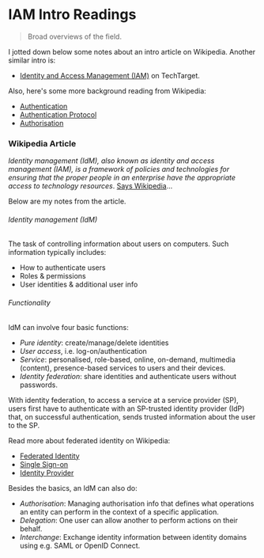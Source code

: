 IAM Intro Readings
==================
> Broad overviews of the field.

I jotted down below some notes about an intro article on Wikipedia.
Another similar intro is:

* [Identity and Access Management (IAM)][techtarget.iam] on TechTarget.

Also, here's some more background reading from Wikipedia:

* [Authentication][wiki.authentication]
* [Authentication Protocol][wiki.authentication-protocol]
* [Authorisation][wiki.authorisation]


### Wikipedia Article

*Identity management (IdM), also known as identity and access
management (IAM), is a framework of policies and technologies
for ensuring that the proper people in an enterprise have the
appropriate access to technology resources*.
[Says Wikipedia][wiki.iam]...

Below are my notes from the article.

###### Identity management (IdM)
The task of controlling information about users on computers.
Such information typically includes:

* How to authenticate users
* Roles & permissions
* User identities & additional user info

###### Functionality
IdM can involve four basic functions:

* *Pure identity*: create/manage/delete identities
* *User access*, i.e. log-on/authentication
* *Service*: personalised, role-based, online, on-demand, multimedia
(content), presence-based services to users and their devices.
* *Identity federation*: share identities and authenticate users without
passwords.

With identity federation, to access a service at a service provider (SP),
users first have to authenticate with an SP-trusted identity provider (IdP)
that, on successful authentication, sends trusted information about the
user to the SP.

Read more about federated identity on Wikipedia:

* [Federated Identity][wiki.fed-id]
* [Single Sign-on][wiki.sso]
* [Identity Provider][wiki.idp]

Besides the basics, an IdM can also do:

* *Authorisation*: Managing authorisation info that defines what operations
an entity can perform in the context of a specific application.
* *Delegation*: One user can allow another to perform actions on their
behalf.
* *Interchange*: Exchange identity information between identity domains
using e.g. SAML or OpenID Connect.




[techtarget.iam]: https://searchsecurity.techtarget.com/definition/identity-access-management-IAM-system
    "Identity and Access Management (IAM)"
[wiki.authentication]: https://en.wikipedia.org/wiki/Authentication
    "Authentication"
[wiki.authentication-protocol]: https://en.wikipedia.org/wiki/Authentication_protocol
    "Authentication Protocol"
[wiki.authorisation]: https://en.wikipedia.org/wiki/Authorization
    "Authorisation"
[wiki.fed-id]: https://en.wikipedia.org/wiki/Federated_identity
    "Federated Identity"
[wiki.iam]: https://en.wikipedia.org/wiki/Identity_management
    "Identity Management"
[wiki.idp]: https://en.wikipedia.org/wiki/Identity_provider
    "Identity Provider"
[wiki.sso]: https://en.wikipedia.org/wiki/Single_sign-on
    "Single Sign-on"

